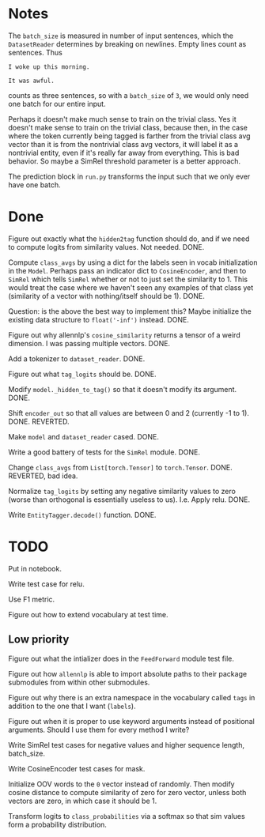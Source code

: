 # Notes

The `batch_size` is measured in number of input sentences, which the `DatasetReader` determines by breaking on newlines. Empty lines count as sentences. Thus
```
I woke up this morning.

It was awful.
```
counts as three sentences, so with a `batch_size` of `3`, we would only need one batch for our entire input.

 
Perhaps it doesn't make much sense to train on the trivial class. Yes it doesn't make sense
to train on the trivial class, because then, in the case where the token currently being tagged
is farther from the trivial class avg vector than it is from the nontrivial class avg vectors,
it will label it as a nontrivial entity, even if it's really far away from everything. This is
bad behavior. So maybe a SimRel threshold parameter is a better approach.

The prediction block in `run.py` transforms the input such that we only ever have one batch. 

# Done 

Figure out exactly what the `hidden2tag` function should do, and if we need to compute logits from similarity values. Not needed. DONE.

Compute `class_avgs` by using a dict for the labels seen in vocab initialization in the `Model`. Perhaps pass an indicator dict to `CosineEncoder`, and then to `SimRel` which tells `SimRel` whether or not to just set the similarity to 1. This would treat the case where we haven't seen any examples of that class yet (similarity of a vector with nothing/itself should be 1). DONE. 

Question: is the above the best way to implement this? Maybe initialize the existing data structure to `float('-inf')` instead.  DONE. 

Figure out why allennlp's `cosine_similarity` returns a tensor of a weird dimension. I was passing multiple vectors. DONE. 

Add a tokenizer to `dataset_reader`. DONE.

Figure out what `tag_logits` should be.  DONE. 

Modify `model._hidden_to_tag()` so that it doesn't modify its argument. DONE.

Shift `encoder_out` so that all values are between 0 and 2 (currently -1 to 1). DONE. REVERTED.

Make `model` and `dataset_reader` cased.  DONE. 

Write a good battery of tests for the `SimRel` module. DONE. 

Change `class_avgs` from `List[torch.Tensor]` to `torch.Tensor`. DONE. REVERTED, bad idea.  

Normalize `tag_logits` by setting any negative similarity values to zero (worse than orthogonal is essentially useless to us). I.e. Apply relu. DONE.  

Write `EntityTagger.decode()` function. DONE.  

# TODO

Put in notebook. 

Write test case for relu. 

Use F1 metric.

Figure out how to extend vocabulary at test time. 

## Low priority  

Figure out what the intializer does in the `FeedForward` module test file. 

Figure out how `allennlp` is able to import absolute paths to their package submodules from within other submodules. 

Figure out why there is an extra namespace in the vocabulary called `tags` in addition to the one that I want (`labels`). 

Figure out when it is proper to use keyword arguments instead of positional arguments. Should I use them for every method I write?
    
Write SimRel test cases for negative values and higher sequence length, batch\_size. 

Write CosineEncoder test cases for mask. 

Initialize OOV words to the `0` vector instead of randomly. Then modify cosine distance to compute similarity of zero for zero vector, unless both vectors are zero, in which case it should be 1. 

Transform logits to `class_probabilities` via a softmax so that sim values form a probability distribution. 
